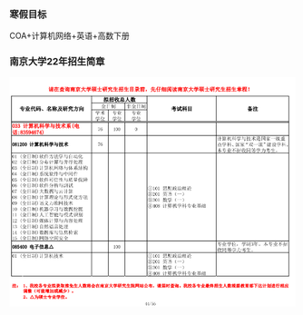 ### 寒假目标

COA+计算机网络+英语+高数下册

### 南京大学22年招生简章

![image-20220114003332999](https://raw.githubusercontent.com/Alemdx/pic-bed/master/coa/image-20220114003332999.png)



